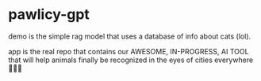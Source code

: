 # pawlicy-gpt

demo is the simple rag model that uses a database of info about cats (lol).

app is the real repo that contains our AWESOME, IN-PROGRESS, AI TOOL that will help animals finally be recognized in the eyes of cities everywhere 🎉🎉🎉